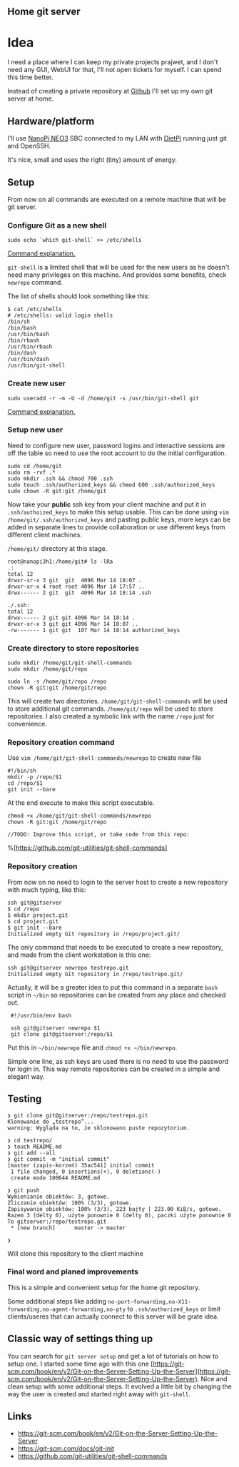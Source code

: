## Home git server

# Idea

I need a place where I can keep my private projects prajwet, and I don't need any GUI, WebUI for that, I'll not open tickets for myself. I can spend this time better.

Instead of creating a private repository at [Github](https://github.com/) I'll set up my own git server at home.


## Hardware/platform

I'll use [NanoPi NEO3](https://www.friendlyelec.com/index.php?route=product/product&path=69&product_id=279) SBC connected to my LAN with [DietPi](https://dietpi.com/) running just git and OpenSSH. 

It's nice, small and uses the right (tiny) amount of energy.

## Setup

From now on all commands are executed on a remote machine that will be git server.

### Configure Git as a new shell

```
sudo echo `which git-shell` >> /etc/shells
```
[Command explanation.](https://explainshell.com/explain?cmd=sudo+echo+%60which+git-shell%60+%3E%3E+%2Fetc%2Fshells)

`git-shell` is a limited shell that will be used for the new users as he doesn't need many privileges on this machine. And provides some benefits, check `newrepo` command.

The list of shells should look something like this:

```
$ cat /etc/shells 
# /etc/shells: valid login shells
/bin/sh
/bin/bash
/usr/bin/bash
/bin/rbash
/usr/bin/rbash
/bin/dash
/usr/bin/dash
/usr/bin/git-shell

```

### Create new user

```
sudo useradd -r -m -U -d /home/git -s /usr/bin/git-shell git
```
[Command explanation.](https://explainshell.com/explain?cmd=sudo+useradd+-r+-m+-U+-d+%2Fhome%2Fgit+-s+%2Fusr%2Fbin%2Fgit-shell+git)

### Setup new user

Need to configure new user, password logins and interactive sessions are off the table so need to use the root account to do the initial configuration.

```
sudo cd /home/git
sudo rm -rvf .*
sudo mkdir .ssh && chmod 700 .ssh
sudo touch .ssh/authorized_keys && chmod 600 .ssh/authorized_keys
sudo chown -R git:git /home/git
```

Now take your **public** ssh key from your client machine and put it in 
`.ssh/authoized_keys` to make this setup usable. 
This can be done using `vim /home/git/.ssh/authorized_keys` and pasting public keys, more keys can be added in separate lines to provide collaboration or use different keys from different client machines.


`/home/git/` directory at this stage.
``` 
root@nanopi3h1:/home/git# ls -lRa
.:
total 12
drwxr-xr-x 3 git  git  4096 Mar 14 18:07 .
drwxr-xr-x 4 root root 4096 Mar 14 17:57 ..
drwx------ 2 git  git  4096 Mar 14 18:14 .ssh

./.ssh:
total 12
drwx------ 2 git git 4096 Mar 14 18:14 .
drwxr-xr-x 3 git git 4096 Mar 14 18:07 ..
-rw------- 1 git git  107 Mar 14 18:14 authorized_keys
```

### Create directory to store repositories


```
sudo mkdir /home/git/git-shell-commands 
sudo mkdir /home/git/repo

sudo ln -s /home/git/repo /repo
chown -R git:git /home/git/repo
```

This will create two directories. `/home/git/git-shell-commands` will be used to store additional git commands. `/home/git/repo` will be used to store repositories. I also created a symbolic link with the name `/repo` just for convenience. 

###  Repository creation command

Use `vim /home/git/git-shell-commands/newrepo` to create new file

```
#!/bin/sh
mkdir -p /repo/$1
cd /repo/$1
git init --bare
```

At the end execute to make this script executable.

```
chmod +x /home/git/git-shell-commands/newrepo
chown -R git:git /home/git/repo
```

`//TODO: Improve this script, or take code from this repo:`

%[https://github.com/git-utilities/git-shell-commands]


### Repository creation

From now on no need to login to the server host to create a new repository with much typing, like this:

```
ssh git@gitserver 
$ cd /repo
$ mkdir project.git
$ cd project.git
$ git init --bare
Initialized empty Git repository in /repo/project.git/
```

The only command that needs to be executed to create a new repository, and made from the client workstation is this one:

```
ssh git@gitserver newrepo testrepo.git
Initialized empty Git repository in /repo/testrepo.git/
```

Actually, it will be a greater idea to put this command in a separate `bash` script in `~/bin` so repositories can be created from any place and checked out.

```
 #!/usr/bin/env bash
 
 ssh git@gitserver newrepo $1
 git clone git@gitserver:/repo/$1
```
Put this in `~/bin/newrepo` file and `chmod +x ~/bin/newrepo`.

Simple one line, as ssh keys are used there is no need to use the password for login in. This way remote repositories can be created in a simple and elegant way.

## Testing

```
❯ git clone git@gitserver:/repo/testrepo.git
Klonowanie do „testrepo”...
warning: Wygląda na to, że sklonowano puste repozytorium.

❯ cd testrepo/
❯ touch README.md
❯ git add --all
❯ git commit -m "initial commit"
[master (zapis-korzeń) 35ac541] initial commit
 1 file changed, 0 insertions(+), 0 deletions(-)
 create mode 100644 README.md

❯ git push
Wymienianie obiektów: 3, gotowe.
Zliczanie obiektów: 100% (3/3), gotowe.
Zapisywanie obiektów: 100% (3/3), 223 bajty | 223.00 KiB/s, gotowe.
Razem 3 (delty 0), użyte ponownie 0 (delty 0), paczki użyte ponownie 0
To gitserver:/repo/testrepo.git
 * [new branch]      master -> master

❯ 

```

Will clone this repository to the client machine

### Final word and planed improvements

This is a simple and convenient setup for the home git repository. 

Some additional steps like adding `no-port-forwarding,no-X11-forwarding,no-agent-forwarding,no-pty` to `.ssh/authorized_keys` or limit clients/useres that can actually connect to this server will be grate idea. 


## Classic way of settings thing up

You can search for `git server setup` and get a lot of tutorials on how to setup one. I started some time ago with this one [https://git-scm.com/book/en/v2/Git-on-the-Server-Setting-Up-the-Server](https://git-scm.com/book/en/v2/Git-on-the-Server-Setting-Up-the-Server). Nice and clean setup with some additional steps. It evolved a little bit by changing the way the user is created and started right away with `git-shell`.



## Links

- https://git-scm.com/book/en/v2/Git-on-the-Server-Setting-Up-the-Server
- https://git-scm.com/docs/git-init
- https://github.com/git-utilities/git-shell-commands

























